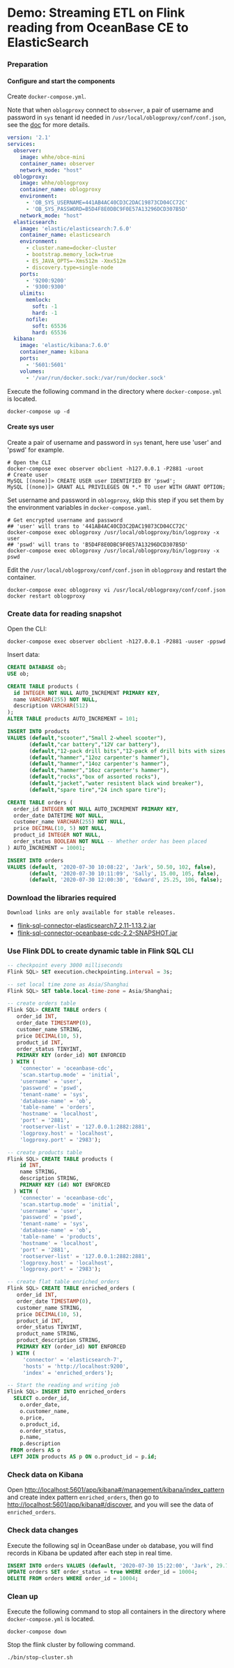 # Demo: Streaming ETL on Flink reading from OceanBase CE to ElasticSearch

### Preparation

#### Configure and start the components

Create `docker-compose.yml`. 

Note that when `oblogproxy` connect to `observer`, a pair of username and password in `sys` tenant id needed in `/usr/local/oblogproxy/conf/conf.json`, see the [doc](https://github.com/oceanbase/oblogproxy#3-%E9%85%8D%E7%BD%AE%E7%B3%BB%E7%BB%9F%E7%A7%9F%E6%88%B7) for more details.

```yaml
version: '2.1'
services:
  observer:
    image: whhe/obce-mini
    container_name: observer
    network_mode: "host"
  oblogproxy:
    image: whhe/oblogproxy
    container_name: oblogproxy
    environment:
      - 'OB_SYS_USERNAME=441AB4AC40CD3C2DAC19873CD04CC72C'
      - 'OB_SYS_PASSWORD=B5D4F8E0DBC9F0E57A13296DCD307B5D'
    network_mode: "host"
  elasticsearch:
    image: 'elastic/elasticsearch:7.6.0'
    container_name: elasticsearch
    environment:
      - cluster.name=docker-cluster
      - bootstrap.memory_lock=true
      - ES_JAVA_OPTS=-Xms512m -Xmx512m
      - discovery.type=single-node
    ports:
      - '9200:9200'
      - '9300:9300'
    ulimits:
      memlock:
        soft: -1
        hard: -1
      nofile:
        soft: 65536
        hard: 65536
  kibana:
    image: 'elastic/kibana:7.6.0'
    container_name: kibana
    ports:
      - '5601:5601'
    volumes:
      - '/var/run/docker.sock:/var/run/docker.sock'
```

Execute the following command in the directory where `docker-compose.yml` is located.

```shell
docker-compose up -d
```

#### Create sys user

Create a pair of username and password in `sys` tenant, here use 'user' and 'pswd' for example.

```shell
# Open the CLI
docker-compose exec observer obclient -h127.0.0.1 -P2881 -uroot
# Create user
MySQL [(none)]> CREATE USER user IDENTIFIED BY 'pswd';
MySQL [(none)]> GRANT ALL PRIVILEGES ON *.* TO user WITH GRANT OPTION;
```

Set username and password in `oblogproxy`, skip this step if you set them by the environment variables in `docker-compose.yaml`.

```shell
# Get encrypted username and password
## 'user' will trans to '441AB4AC40CD3C2DAC19873CD04CC72C'
docker-compose exec oblogproxy /usr/local/oblogproxy/bin/logproxy -x user
## 'pswd' will trans to 'B5D4F8E0DBC9F0E57A13296DCD307B5D'
docker-compose exec oblogproxy /usr/local/oblogproxy/bin/logproxy -x pswd
```

Edit the `/usr/local/oblogproxy/conf/conf.json` in `oblogproxy` and restart the container.

```shell
docker-compose exec oblogproxy vi /usr/local/oblogproxy/conf/conf.json
docker restart oblogproxy
```

### Create data for reading snapshot

Open the CLI:

```shell
docker-compose exec observer obclient -h127.0.0.1 -P2881 -uuser -ppswd
```

Insert data:

```sql
CREATE DATABASE ob;
USE ob;

CREATE TABLE products (
  id INTEGER NOT NULL AUTO_INCREMENT PRIMARY KEY,
  name VARCHAR(255) NOT NULL,
  description VARCHAR(512)
);
ALTER TABLE products AUTO_INCREMENT = 101;

INSERT INTO products
VALUES (default,"scooter","Small 2-wheel scooter"),
       (default,"car battery","12V car battery"),
       (default,"12-pack drill bits","12-pack of drill bits with sizes ranging from #40 to #3"),
       (default,"hammer","12oz carpenter's hammer"),
       (default,"hammer","14oz carpenter's hammer"),
       (default,"hammer","16oz carpenter's hammer"),
       (default,"rocks","box of assorted rocks"),
       (default,"jacket","water resistent black wind breaker"),
       (default,"spare tire","24 inch spare tire");

CREATE TABLE orders (
  order_id INTEGER NOT NULL AUTO_INCREMENT PRIMARY KEY,
  order_date DATETIME NOT NULL,
  customer_name VARCHAR(255) NOT NULL,
  price DECIMAL(10, 5) NOT NULL,
  product_id INTEGER NOT NULL,
  order_status BOOLEAN NOT NULL -- Whether order has been placed
) AUTO_INCREMENT = 10001;

INSERT INTO orders
VALUES (default, '2020-07-30 10:08:22', 'Jark', 50.50, 102, false),
       (default, '2020-07-30 10:11:09', 'Sally', 15.00, 105, false),
       (default, '2020-07-30 12:00:30', 'Edward', 25.25, 106, false);
```

### Download the libraries required

```Download links are only available for stable releases.```

- [flink-sql-connector-elasticsearch7_2.11-1.13.2.jar](https://repo.maven.apache.org/maven2/org/apache/flink/flink-sql-connector-elasticsearch7_2.11/1.13.2/flink-sql-connector-elasticsearch7_2.11-1.13.2.jar)
- [flink-sql-connector-oceanbase-cdc-2.2-SNAPSHOT.jar](https://repo1.maven.org/maven2/com/ververica/flink-sql-connector-oceanbase-cdc/2.2-SNAPSHOT/flink-sql-connector-oceanbase-cdc-2.2-SNAPSHOT.jar)

### Use Flink DDL to create dynamic table in Flink SQL CLI

```sql
-- checkpoint every 3000 milliseconds                     
Flink SQL> SET execution.checkpointing.interval = 3s;

-- set local time zone as Asia/Shanghai
Flink SQL> SET table.local-time-zone = Asia/Shanghai;

-- create orders table
Flink SQL> CREATE TABLE orders (
   order_id INT,
   order_date TIMESTAMP(0),
   customer_name STRING,
   price DECIMAL(10, 5),
   product_id INT,
   order_status TINYINT,
   PRIMARY KEY (order_id) NOT ENFORCED
 ) WITH (
    'connector' = 'oceanbase-cdc',
    'scan.startup.mode' = 'initial',
    'username' = 'user',
    'password' = 'pswd',
    'tenant-name' = 'sys',
    'database-name' = 'ob',
    'table-name' = 'orders',
    'hostname' = 'localhost',
    'port' = '2881',
    'rootserver-list' = '127.0.0.1:2882:2881',
    'logproxy.host' = 'localhost',
    'logproxy.port' = '2983');

-- create products table
Flink SQL> CREATE TABLE products (
    id INT,
    name STRING,
    description STRING,
    PRIMARY KEY (id) NOT ENFORCED
  ) WITH (
    'connector' = 'oceanbase-cdc',
    'scan.startup.mode' = 'initial',
    'username' = 'user',
    'password' = 'pswd',
    'tenant-name' = 'sys',
    'database-name' = 'ob',
    'table-name' = 'products',
    'hostname' = 'localhost',
    'port' = '2881',
    'rootserver-list' = '127.0.0.1:2882:2881',
    'logproxy.host' = 'localhost',
    'logproxy.port' = '2983');

-- create flat table enriched_orders
Flink SQL> CREATE TABLE enriched_orders (
   order_id INT,
   order_date TIMESTAMP(0),
   customer_name STRING,
   price DECIMAL(10, 5),
   product_id INT,
   order_status TINYINT,
   product_name STRING,
   product_description STRING,
   PRIMARY KEY (order_id) NOT ENFORCED
 ) WITH (
     'connector' = 'elasticsearch-7',
     'hosts' = 'http://localhost:9200',
     'index' = 'enriched_orders');

-- Start the reading and writing job
Flink SQL> INSERT INTO enriched_orders
  SELECT o.order_id,
    o.order_date,
    o.customer_name,
    o.price,
    o.product_id,
    o.order_status,
    p.name,
    p.description
 FROM orders AS o
 LEFT JOIN products AS p ON o.product_id = p.id;
```

### Check data on Kibana

Open  [http://localhost:5601/app/kibana#/management/kibana/index_pattern](http://localhost:5601/app/kibana#/management/kibana/index_pattern) and create index pattern `enriched_orders`, then go to [http://localhost:5601/app/kibana#/discover](http://localhost:5601/app/kibana#/discover), and you will see the data of `enriched_orders`.

### Check data changes

Execute the following sql in OceanBase under `ob` database, you will find records in Kibana be updated after each step in real time.

```sql
INSERT INTO orders VALUES (default, '2020-07-30 15:22:00', 'Jark', 29.71, 104, false);
UPDATE orders SET order_status = true WHERE order_id = 10004;
DELETE FROM orders WHERE order_id = 10004;
```

### Clean up

Execute the following command to stop all containers in the directory where `docker-compose.yml` is located.

```shell
docker-compose down
```

Stop the flink cluster by following command.

```shell
./bin/stop-cluster.sh
```